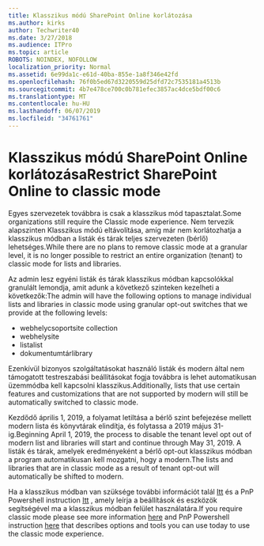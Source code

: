 ```yaml
---
title: Klasszikus módú SharePoint Online korlátozása
ms.author: kirks
author: Techwriter40
ms.date: 3/27/2018
ms.audience: ITPro
ms.topic: article
ROBOTS: NOINDEX, NOFOLLOW
localization_priority: Normal
ms.assetid: 6e99da1c-e61d-40ba-855e-1a8f346e42fd
ms.openlocfilehash: 76f0b5ed67d3220559d25dfd72c7535181a4513b
ms.sourcegitcommit: 4b7e478ce700c0b781efec3857ac4dce5bdf00c6
ms.translationtype: MT
ms.contentlocale: hu-HU
ms.lasthandoff: 06/07/2019
ms.locfileid: "34761761"
---
```

# <a name="restrict-sharepoint-online-to-classic-mode"></a><span data-ttu-id="dec1c-102">Klasszikus módú SharePoint Online korlátozása</span><span class="sxs-lookup"><span data-stu-id="dec1c-102">Restrict SharePoint Online to classic mode</span></span>

<span data-ttu-id="dec1c-103">Egyes szervezetek továbbra is csak a klasszikus mód tapasztalat.</span><span class="sxs-lookup"><span data-stu-id="dec1c-103">Some organizations still require the Classic mode experience.</span></span> <span data-ttu-id="dec1c-104">Nem tervezik alapszinten Klasszikus módú eltávolítása, amíg már nem korlátozhatja a klasszikus módban a listák és tárak teljes szervezeten (bérlő) lehetséges.</span><span class="sxs-lookup"><span data-stu-id="dec1c-104">While there are no plans to remove classic mode at a granular level, it is no longer possible to restrict an entire organization (tenant) to classic mode for lists and libraries.</span></span>

<span data-ttu-id="dec1c-105">Az admin lesz egyéni listák és tárak klasszikus módban kapcsolókkal granulált lemondja, amit adunk a következő szinteken kezelheti a következők:</span><span class="sxs-lookup"><span data-stu-id="dec1c-105">The admin will have the following options to manage individual lists and libraries in classic mode using granular opt-out switches that we provide at the following levels:</span></span>

- <span data-ttu-id="dec1c-106">webhelycsoport</span><span class="sxs-lookup"><span data-stu-id="dec1c-106">site collection</span></span>
- <span data-ttu-id="dec1c-107">webhely</span><span class="sxs-lookup"><span data-stu-id="dec1c-107">site</span></span>
- <span data-ttu-id="dec1c-108">lista</span><span class="sxs-lookup"><span data-stu-id="dec1c-108">list</span></span>
- <span data-ttu-id="dec1c-109">dokumentumtár</span><span class="sxs-lookup"><span data-stu-id="dec1c-109">library</span></span>

<span data-ttu-id="dec1c-110">Ezenkívül bizonyos szolgáltatásokat használó listák és modern által nem támogatott testreszabási beállításokat fogja továbbra is lehet automatikusan üzemmódba kell kapcsolni klasszikus.</span><span class="sxs-lookup"><span data-stu-id="dec1c-110">Additionally, lists that use certain features and customizations that are not supported by modern will still be automatically switched to classic mode.</span></span>

<span data-ttu-id="dec1c-111">Kezdődő április 1, 2019, a folyamat letiltása a bérlő szint befejezése mellett modern lista és könyvtárak elindítja, és folytassa a 2019 május 31-ig.</span><span class="sxs-lookup"><span data-stu-id="dec1c-111">Beginning April 1, 2019, the process to disable the tenant level opt out of modern list and libraries will start and continue through May 31, 2019.</span></span>  <span data-ttu-id="dec1c-112">A listák és tárak, amelyek eredményeként a bérlő opt-out klasszikus módban a program automatikusan kell mozgatni, hogy a modern.</span><span class="sxs-lookup"><span data-stu-id="dec1c-112">The lists and libraries that are in classic mode as a result of tenant opt-out will automatically be shifted to modern.</span></span>

<span data-ttu-id="dec1c-113">Ha a klasszikus módban van szüksége további információt talál [Itt](https://techcommunity.microsoft.com/t5/Microsoft-SharePoint-Blog/Delivering-SharePoint-modern-experiences/ba-p/315023) és a PnP Powershell instruction [Itt](https://docs.microsoft.com/sharepoint/dev/transform/modernize-userinterface-lists-and-libraries-optout) , amely leírja a beállítások és eszközök segítségével ma a klasszikus módban felület használatára.</span><span class="sxs-lookup"><span data-stu-id="dec1c-113">If you require classic mode please see more information [here](https://techcommunity.microsoft.com/t5/Microsoft-SharePoint-Blog/Delivering-SharePoint-modern-experiences/ba-p/315023) and PnP Powershell instruction [here](https://docs.microsoft.com/sharepoint/dev/transform/modernize-userinterface-lists-and-libraries-optout) that describes options and tools you can use today to use the classic mode experience.</span></span>
